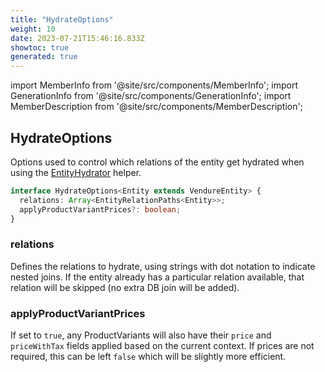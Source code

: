 ```yaml
---
title: "HydrateOptions"
weight: 10
date: 2023-07-21T15:46:16.833Z
showtoc: true
generated: true
---
```

<!-- This file was generated from the Vendure source. Do not modify. Instead, re-run the "docs:build" script -->
import MemberInfo from '@site/src/components/MemberInfo';
import GenerationInfo from '@site/src/components/GenerationInfo';
import MemberDescription from '@site/src/components/MemberDescription';


## HydrateOptions

<GenerationInfo sourceFile="packages/core/src/service/helpers/entity-hydrator/entity-hydrator-types.ts" sourceLine="12" packageName="@vendure/core" since="1.3.0" />

Options used to control which relations of the entity get hydrated
when using the <a href='/reference/typescript-api/data-access/entity-hydrator#entityhydrator'>EntityHydrator</a> helper.

```ts title="Signature"
interface HydrateOptions<Entity extends VendureEntity> {
  relations: Array<EntityRelationPaths<Entity>>;
  applyProductVariantPrices?: boolean;
}
```

<div className="members-wrapper">

### relations

<MemberInfo kind="property" type="Array&#60;<a href='/reference/typescript-api/common/entity-relation-paths#entityrelationpaths'>EntityRelationPaths</a>&#60;Entity&#62;&#62;"   />

Defines the relations to hydrate, using strings with dot notation to indicate
nested joins. If the entity already has a particular relation available, that relation
will be skipped (no extra DB join will be added).
### applyProductVariantPrices

<MemberInfo kind="property" type="boolean" default="false"   />

If set to `true`, any ProductVariants will also have their `price` and `priceWithTax` fields
applied based on the current context. If prices are not required, this can be left `false` which
will be slightly more efficient.


</div>
